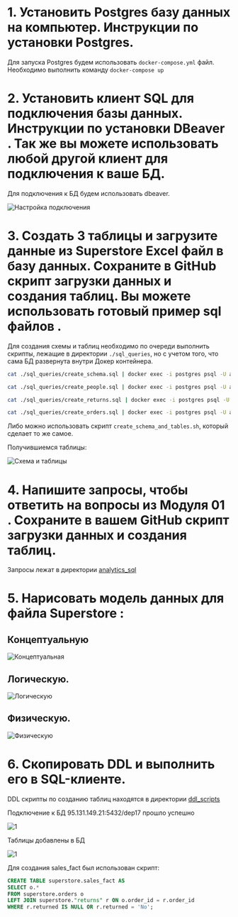 # 1. Установить Postgres базу данных на компьютер. Инструкции по установки Postgres.

Для запуска Postgres будем использовать `docker-compose.yml` файл. 
Необходимо выполнить команду `docker-compose up`

# 2. Установить клиент SQL для подключения базы данных. Инструкции по установки DBeaver . Так же вы можете использовать любой другой клиент для подключения к ваше БД.

Для подключения к БД будем использовать dbeaver.

![Настройка подключения ](./resources/connection.png)


# 3. Создать 3 таблицы и загрузите данные из Superstore Excel файл  в базу данных. Сохраните в GitHub скрипт загрузки данных и создания таблиц. Вы можете использовать готовый пример sql файлов .

Для создания схемы и таблиц необходимо по очереди выполнить скрипты, лежащие в директории `./sql_queries`, но с учетом того, что сама БД развернута внутри Докер контейнера.

```bash
cat ./sql_queries/create_schema.sql | docker exec -i postgres psql -U admin -d test_db
```
```bash
cat ./sql_queries/create_people.sql | docker exec -i postgres psql -U admin -d test_db
```
```bash
cat ./sql_queries/create_returns.sql | docker exec -i postgres psql -U admin -d test_db
```
```bash
cat ./sql_queries/create_orders.sql | docker exec -i postgres psql -U admin -d test_db
```

Либо можно использовать скрипт `create_schema_and_tables.sh`, который сделает то же самое.

Получившиемся таблицы:

![Схема и таблицы](./resources/db.png)

# 4. Напишите запросы, чтобы ответить на вопросы из Модуля 01 . Сохраните в вашем GitHub скрипт загрузки данных и создания таблиц.
Запросы лежат в директории [analytics_sql](./analytics_sql/overview_dashboard.sql)

# 5. Нарисовать модель данных для файла Superstore : 
## Концептуальную
![Концептуальная](./resources/concept.png)

## Логическую.
![Логическую](./resources/logical.png)

## Физическую.
![Физическую](./resources/physical.png)

# 6. Скопировать DDL и выполнить его в SQL-клиенте.

DDL скрипты по созданию таблиц находятся в директории [ddl_scripts](./ddl_scripts)

Подключение к БД 95.131.149.21:5432/dep17 прошло успешно

![1](./resources/mgpu_dp_con.png)

Таблицы добавлены в БД 

![1](./resources/mgpu_db.png)


Для создания sales_fact был использован скрипт:

```sql
CREATE TABLE superstore.sales_fact AS
SELECT o.*
FROM superstore.orders o
LEFT JOIN superstore."returns" r ON o.order_id = r.order_id
WHERE r.returned IS NULL OR r.returned = 'No';
```
